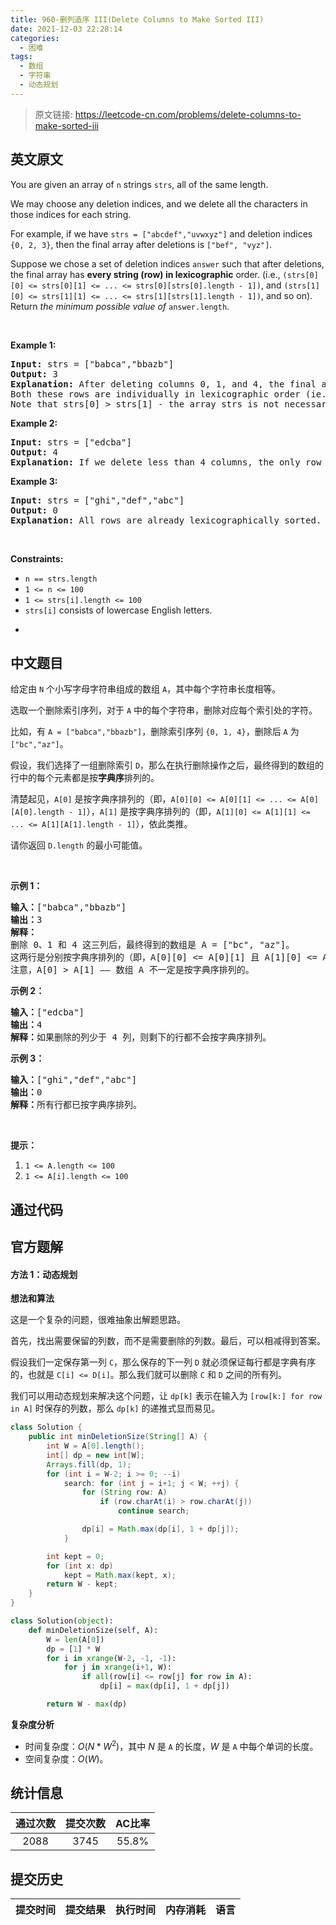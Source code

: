 ```yaml
---
title: 960-删列造序 III(Delete Columns to Make Sorted III)
date: 2021-12-03 22:28:14
categories:
  - 困难
tags:
  - 数组
  - 字符串
  - 动态规划
---
```


> 原文链接: https://leetcode-cn.com/problems/delete-columns-to-make-sorted-iii


## 英文原文
<div><p>You are given an array of <code>n</code> strings <code>strs</code>, all of the same length.</p>

<p>We may choose any deletion indices, and we delete all the characters in those indices for each string.</p>

<p>For example, if we have <code>strs = [&quot;abcdef&quot;,&quot;uvwxyz&quot;]</code> and deletion indices <code>{0, 2, 3}</code>, then the final array after deletions is <code>[&quot;bef&quot;, &quot;vyz&quot;]</code>.</p>

<p>Suppose we chose a set of deletion indices <code>answer</code> such that after deletions, the final array has <strong>every string (row) in lexicographic</strong> order. (i.e., <code>(strs[0][0] &lt;= strs[0][1] &lt;= ... &lt;= strs[0][strs[0].length - 1])</code>, and <code>(strs[1][0] &lt;= strs[1][1] &lt;= ... &lt;= strs[1][strs[1].length - 1])</code>, and so on). Return <em>the minimum possible value of</em> <code>answer.length</code>.</p>

<p>&nbsp;</p>
<p><strong>Example 1:</strong></p>

<pre>
<strong>Input:</strong> strs = [&quot;babca&quot;,&quot;bbazb&quot;]
<strong>Output:</strong> 3
<strong>Explanation:</strong> After deleting columns 0, 1, and 4, the final array is strs = [&quot;bc&quot;, &quot;az&quot;].
Both these rows are individually in lexicographic order (ie. strs[0][0] &lt;= strs[0][1] and strs[1][0] &lt;= strs[1][1]).
Note that strs[0] &gt; strs[1] - the array strs is not necessarily in lexicographic order.</pre>

<p><strong>Example 2:</strong></p>

<pre>
<strong>Input:</strong> strs = [&quot;edcba&quot;]
<strong>Output:</strong> 4
<strong>Explanation:</strong> If we delete less than 4 columns, the only row will not be lexicographically sorted.
</pre>

<p><strong>Example 3:</strong></p>

<pre>
<strong>Input:</strong> strs = [&quot;ghi&quot;,&quot;def&quot;,&quot;abc&quot;]
<strong>Output:</strong> 0
<strong>Explanation:</strong> All rows are already lexicographically sorted.
</pre>

<p>&nbsp;</p>
<p><strong>Constraints:</strong></p>

<ul>
	<li><code>n == strs.length</code></li>
	<li><code>1 &lt;= n &lt;= 100</code></li>
	<li><code>1 &lt;= strs[i].length &lt;= 100</code></li>
	<li><code>strs[i]</code> consists of lowercase English letters.</li>
</ul>

<ul>
	<li>&nbsp;</li>
</ul>
</div>

## 中文题目
<div><p>给定由&nbsp;<code>N</code>&nbsp;个小写字母字符串组成的数组&nbsp;<code>A</code>，其中每个字符串长度相等。</p>

<p>选取一个删除索引序列，对于&nbsp;<code>A</code>&nbsp;中的每个字符串，删除对应每个索引处的字符。</p>

<p>比如，有&nbsp;<code>A = [&quot;babca&quot;,&quot;bbazb&quot;]</code>，删除索引序列&nbsp;<code>{0, 1, 4}</code>，删除后&nbsp;<code>A</code>&nbsp;为<code>[&quot;bc&quot;,&quot;az&quot;]</code>。</p>

<p>假设，我们选择了一组删除索引&nbsp;<code>D</code>，那么在执行删除操作之后，最终得到的数组的行中的每个元素都是按<strong>字典序</strong>排列的。</p>

<p>清楚起见，<code>A[0]</code>&nbsp;是按字典序排列的（即，<code>A[0][0] &lt;= A[0][1] &lt;= ... &lt;= A[0][A[0].length - 1]</code>），<code>A[1]</code>&nbsp;是按字典序排列的（即，<code>A[1][0] &lt;= A[1][1] &lt;= ... &lt;= A[1][A[1].length - 1]</code>），依此类推。</p>

<p>请你返回&nbsp;<code>D.length</code>&nbsp;的最小可能值。</p>

<p>&nbsp;</p>

<p><strong>示例 1：</strong></p>

<pre><strong>输入：</strong>[&quot;babca&quot;,&quot;bbazb&quot;]
<strong>输出：</strong>3
<strong>解释：
</strong>删除 0、1 和 4 这三列后，最终得到的数组是 A = [&quot;bc&quot;, &quot;az&quot;]。
这两行是分别按字典序排列的（即，A[0][0] &lt;= A[0][1] 且 A[1][0] &lt;= A[1][1]）。
注意，A[0] &gt; A[1] &mdash;&mdash; 数组 A 不一定是按字典序排列的。
</pre>

<p><strong>示例 2：</strong></p>

<pre><strong>输入：</strong>[&quot;edcba&quot;]
<strong>输出：</strong>4
<strong>解释：</strong>如果删除的列少于 4 列，则剩下的行都不会按字典序排列。
</pre>

<p><strong>示例 3：</strong></p>

<pre><strong>输入：</strong>[&quot;ghi&quot;,&quot;def&quot;,&quot;abc&quot;]
<strong>输出：</strong>0
<strong>解释：</strong>所有行都已按字典序排列。
</pre>

<p>&nbsp;</p>

<p><strong>提示：</strong></p>

<ol>
	<li><code>1 &lt;= A.length &lt;= 100</code></li>
	<li><code>1 &lt;= A[i].length &lt;= 100</code></li>
</ol>
</div>

## 通过代码
<RecoDemo>
</RecoDemo>


## 官方题解
#### 方法 1：动态规划

**想法和算法**

这是一个复杂的问题，很难抽象出解题思路。

首先，找出需要保留的列数，而不是需要删除的列数。最后，可以相减得到答案。

假设我们一定保存第一列 `C`，那么保存的下一列 `D` 就必须保证每行都是字典有序的，也就是 `C[i] <= D[i]`。那么我们就可以删除 `C` 和 `D` 之间的所有列。

我们可以用动态规划来解决这个问题，让 `dp[k]` 表示在输入为 `[row[k:] for row in A]` 时保存的列数，那么 `dp[k]` 的递推式显而易见。

```Java []
class Solution {
    public int minDeletionSize(String[] A) {
        int W = A[0].length();
        int[] dp = new int[W];
        Arrays.fill(dp, 1);
        for (int i = W-2; i >= 0; --i)
            search: for (int j = i+1; j < W; ++j) {
                for (String row: A)
                    if (row.charAt(i) > row.charAt(j))
                        continue search;

                dp[i] = Math.max(dp[i], 1 + dp[j]);
            }

        int kept = 0;
        for (int x: dp)
            kept = Math.max(kept, x);
        return W - kept;
    }
}
```

```Python []
class Solution(object):
    def minDeletionSize(self, A):
        W = len(A[0])
        dp = [1] * W
        for i in xrange(W-2, -1, -1):
            for j in xrange(i+1, W):
                if all(row[i] <= row[j] for row in A):
                    dp[i] = max(dp[i], 1 + dp[j])

        return W - max(dp)
```

**复杂度分析**

* 时间复杂度：$O(N * W^2)$，其中 $N$ 是 `A` 的长度，$W$ 是 `A` 中每个单词的长度。
* 空间复杂度：$O(W)$。

## 统计信息
| 通过次数 | 提交次数 | AC比率 |
| :------: | :------: | :------: |
|    2088    |    3745    |   55.8%   |

## 提交历史
| 提交时间 | 提交结果 | 执行时间 |  内存消耗  | 语言 |
| :------: | :------: | :------: | :--------: | :--------: |
